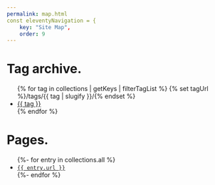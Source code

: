 ```yaml
---
permalink: map.html
const eleventyNavigation = {
	key: "Site Map",
	order: 9
---
```

# Tag archive.

<ul>
{% for tag in collections | getKeys | filterTagList %}
	{% set tagUrl %}/tags/{{ tag | slugify }}/{% endset %}
	<li><a href="{{ tagUrl }}" class="post-tag">{{ tag }}</a></li>
{% endfor %}
</ul>

<h1>Pages.</h1>

<ul>
	{%- for entry in collections.all %}
	<li><a href="{{ entry.url }}"><code>{{ entry.url }}</code></a></li>
	{%- endfor %}
</ul>